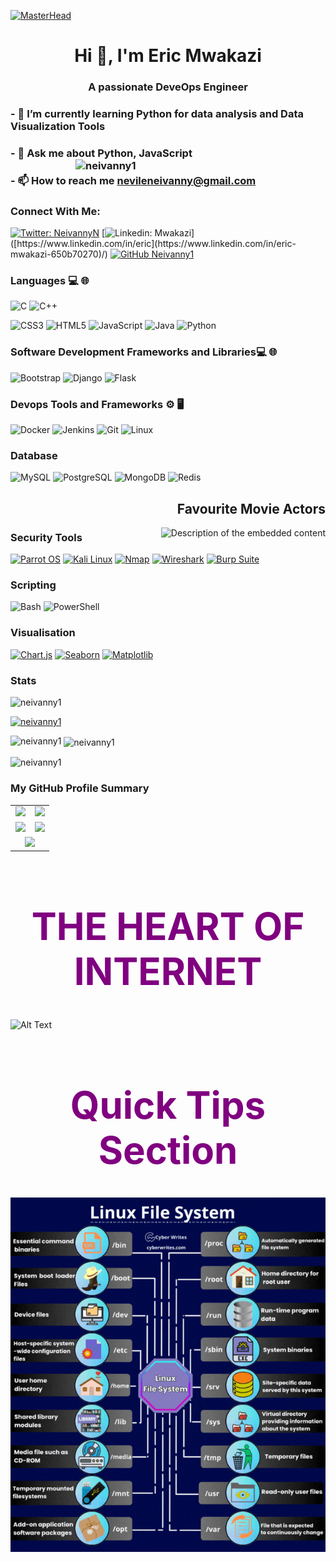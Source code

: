 [![MasterHead](https://external-content.duckduckgo.com/iu/?u=https%3A%2F%2Fsimplecoding.dev%2Fassets%2Fdevops.gif&f=1&nofb=1&ipt=5b6d2625a334d7b7a12686bfa606dc36bcd71080139c35191b2adf68f1cc124f&ipo=images)](https://rishavchanda.io)
### <h1 align="center">Hi 👋, I'm Eric Mwakazi</h1>
<h3 align="center">A passionate DeveOps Engineer</h3>

###  - 🌱 I’m currently learning **Python for data analysis and Data Visualization Tools**

### - 💬 Ask me about **Python, JavaScript**<img align="right" src="https://cdn.dribbble.com/users/1162077/screenshots/3848914/programmer.gif" alt="neivanny1" width="400">

### - 📫 How to reach me **nevileneivanny@gmail.com** <br>

### Connect With Me:
[![Twitter: NeivannyN ](https://img.shields.io/twitter/follow/NeivannyN?style=for-the-badge&color=black)](https://twitter.com/NeivannyN)
[![Linkedin: Mwakazi](https://img.shields.io/badge/-Eric-blue?style=for-the-badge&logo=Linkedin&Color=black&link=[https://www.linkedin.com/in/Eric](https://www.linkedin.com/in/eric-mwakazi-650b70270)/)]([https://www.linkedin.com/in/eric](https://www.linkedin.com/in/eric-mwakazi-650b70270)/)
[![GitHub Neivanny1 ](https://img.shields.io/github/followers/neivanny1?label=follow&style=for-the-badge&color=black)](https://github.com/neivanny1)
### Languages 💻 🌐

![C](https://img.shields.io/badge/c-%2300599C.svg?style=for-the-badge&logo=c&logoColor=white)
![C++](https://img.shields.io/badge/c%2B%2B-%2300599C.svg?style=for-the-badge&logo=c%2B%2B&logoColor=white)

![CSS3](https://img.shields.io/badge/css3-%231572B6.svg?style=for-the-badge&logo=css3&logoColor=white)
![HTML5](https://img.shields.io/badge/html5-%23E34F26.svg?style=for-the-badge&logo=html5&logoColor=white)
![JavaScript](https://img.shields.io/badge/javascript-%23323330.svg?style=for-the-badge&logo=javascript&logoColor=%23F7DF1E)
![Java](https://img.shields.io/badge/java-%23323330.svg?style=for-the-badge&logo=javascript&logoColor=%23F7DF1E)
![Python](https://img.shields.io/badge/python-3670A0?style=for-the-badge&logo=python&logoColor=ffdd54)


### Software Development Frameworks and Libraries💻 🌐

![Bootstrap](https://img.shields.io/badge/bootstrap-%23563D7C.svg?style=for-the-badge&logo=bootstrap&logoColor=white)
![Django](https://img.shields.io/badge/django-%23092E20.svg?style=for-the-badge&logo=django&logoColor=white)
![Flask](https://img.shields.io/badge/flask-%23000.svg?style=for-the-badge&logo=flask&logoColor=white)

### Devops Tools and Frameworks ⚙️ 🖥

![Docker](https://img.shields.io/badge/-Docker-333333?style=for-the-badge&logo=docker&color=blue)
![Jenkins](https://img.shields.io/badge/-Jenkins-333333?style=for-the-badge&logo=jenkins&color=red)
![Git](https://img.shields.io/badge/-Git-333333?style=for-the-badge&logo=git&color=black)
![Linux](https://img.shields.io/badge/-Linux-000?style=for-the-badge&logo=Linux&logoColor=FCC624&color=black)

### Database
![MySQL](https://img.shields.io/badge/-MySQL-333333?style=for-the-badge&logo=mysql&color=blue)
![PostgreSQL](https://img.shields.io/badge/-PostgreSQL-333333?style=for-the-badge&logo=postgresql&color=blue)
![MongoDB](https://img.shields.io/badge/-MongoDB-333333?style=for-the-badge&logo=mongodb&color=green)
![Redis](https://img.shields.io/badge/-Redis-333333?style=for-the-badge&logo=redis&color=red)

<h2 align="right">Favourite Movie Actors</h2>
 <img align="right"  src="https://drive.google.com/uc?id=1cvcBsa7GgCHfTgQ0Fh1fV4_Xt6rKfL-z" alt="Description of the embedded content">

### Security Tools
[![Parrot OS](https://img.shields.io/badge/-Parrot-000000?style=for-the-badge&logo=parrot-os&logoColor=%23f59e0b&color=lightred)](https://www.parrotlinux.org/)
[![Kali Linux](https://img.shields.io/badge/-Kali-000000?style=for-the-badge&logo=kali-linux&logoColor=%23df0030&color=purple)](https://www.kali.org/)
[![Nmap](https://img.shields.io/badge/Nmap-000000?style=for-the-badge&logo=nmap&logoColor=%23fe811a)](https://www.nmap.org/)
[![Wireshark](https://img.shields.io/badge/-Wireshark-000000?style=for-the-badge&logo=wireshark&logoColor=%234285f4&color=blue)](https://wireshark.org/)
[![Burp Suite](https://img.shields.io/badge/BurpSuite-000000?style=for-the-badge&logo=burp-suite&logoColor=%23FF0000&color=orange)](https://portswigger.net/burp/)
### Scripting
![Bash](https://img.shields.io/badge/Bash-%23323330.svg?style=for-the-badge&logo=gnu-bash&logoColor=white)
![PowerShell](https://img.shields.io/badge/PowerShell-3670A0?style=for-the-badge&logo=powershell&logoColor=white)
### Visualisation
[![Chart.js](https://img.shields.io/badge/chartjs-%23000000.svg?style=for-the-badge&logo=chartjs&logoColor=%234285F4)](https://chartjs.org/)
[![Seaborn](https://img.shields.io/badge/seaborn-%23000000.svg?style=for-the-badge&logo=seaborn&logoColor=%2392A1CF)](https://seaborn.pydata.org/)
[![Matplotlib](https://img.shields.io/badge/matplotlib-%23000000.svg?style=for-the-badge&logo=matplotlib&logoColor=%23DF0030)](https://matplotlib.org/)

### Stats

<p align="left"> <img src="https://komarev.com/ghpvc/?username=neivanny1&label=Profile%20views&color=0e75b6&style=flat" alt="neivanny1" /> </p>
<p align="left"> <a href="https://github.com/ryo-ma/github-profile-trophy"><img src="https://github-profile-trophy.vercel.app/?username=neivanny1" alt="neivanny1" /></a> </p>
<p><img align="left" src="https://github-readme-stats.vercel.app/api/top-langs?username=neivanny1&show_icons=true&locale=en&layout=compact" alt="neivanny1" /></p>
<p>&nbsp;<img align="center" src="https://github-readme-stats.vercel.app/api?username=neivanny1&show_icons=true&locale=en" alt="neivanny1" /></p>
<p><img align="center" src="https://github-readme-streak-stats.herokuapp.com/?user=neivanny1&" alt="neivanny1" /></p>


### My GitHub Profile Summary

<table>
  <tr>
    <td style="width: 48%; margin: 5px; text-align: center;">
      <img src="http://github-profile-summary-cards.vercel.app/api/cards/repos-per-language?username=Neivanny1&theme=darcula" />
    </td>
    <td style="width: 48%; margin: 5px; text-align: center;">
      <img src="http://github-profile-summary-cards.vercel.app/api/cards/most-commit-language?username=Neivanny1&theme=darcula" />
    </td>
  </tr>
  <tr>
    <td style="width: 48%; margin: 5px; text-align: center;">
      <img src="http://github-profile-summary-cards.vercel.app/api/cards/stats?username=Neivanny1&theme=darcula" />
    </td>
    <td style="width: 48%; margin: 5px; text-align: center;">
      <img src="http://github-profile-summary-cards.vercel.app/api/cards/productive-time?username=Neivanny1&theme=darcula&utcOffset=8" />
    </td>
  </tr>
    <tr>
    <td colspan="2" style="width: 100%; text-align: center;">
      <img src="http://github-profile-summary-cards.vercel.app/api/cards/profile-details?username=Neivanny1&theme=darcula" />
    </td>
  </tr>
</table>
<h1 style="text-align: center; font-size: 60px; color: purple;">THE HEART OF INTERNET</h1>

![Alt Text](https://miro.medium.com/v2/resize:fit:720/format:webp/1*L_QoAG863l8QvqxpNyBiqw.gif)

<h1 style="text-align: center; font-size: 60px; color: purple;">Quick Tips Section</h1>

![Alt Text](https://github.com/Neivanny1/Neivanny1.github.io/blob/master/assets/linux.gif)
